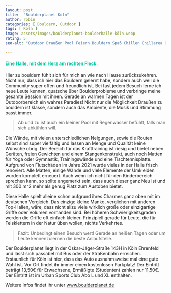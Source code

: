 ```yaml
---
layout: post
title:  "Boulderplanet Köln"
author: robin
categories: [ Bouldern, Outdoor ]
tags: [ Köln ]
image: assets/images/boulderplanet-boulderhalle-köln.webp
rating: 5
seo-alt: "Outdoor Draußen Pool Feiern Bouldern Spaß Chillen Chillarea Outdoorbereich Sommer Hitze Boulderplanet Köln Klettern Kletterhalle"

---
```



#### <span style="color:#00c5a1">Eine Halle, mit dem Herz am rechten Fleck.</span>
Hier zu bouldern fühlt sich für mich an wie nach Hause zurückzukehren. Nicht nur, dass ich hier das Bouldern gelernt habe, sondern auch weil die Community super offen und freundlich ist. Bei fast jedem Besuch lerne ich neue Leute kennen, quatsche über Boulderprobleme und verbringe meine gesamte Session mit ihnen. Gerade an warmen Tagen ist der Outdoorbereich ein wahres Paradies! Nicht nur die Möglichkeit Draußen zu bouldern ist klasse, sondern auch das Ambiente, die Musik und Stimmung passt immer. 
>Ab und zu ist auch ein kleiner Pool mit Regenwasser befühlt, falls man sich abkühlen will. 

Die Wände, mit vielen unterschiedlichen Neigungen, sowie die Routen selbst sind super vielfältig und lassen an Menge und Qualität keine Wünsche übrig. Der Bereich für das Krafttraining ist riesig und bietet neben Geräten, freien Gewichten und einem Stangenkonstrukt, auch noch Matten für Yoga oder Gymnastik, Trainingswände und eine Tischtennisplatte. Aufgrund von Flutschäden im Jahre 2021 wurde vieles in der Halle frisch renoviert. Alle Matten, einige Wände und viele Elemente der Umkleiden wurden komplett erneuert.
Auch wenn ich nicht für den Kinderbereich sprechen kann, so sollte angemerkt sein, dass auch dieser ganz Neu ist und mit 300 m^2 mehr als genug Platz zum Austoben bietet.

Diese Halle spielt alleine schon aufgrund ihres Charmes ganz oben mit im deutschen Vergleich. Das einzige kleine Manko, verglichen mit anderen Top-Hallen, wäre, dass nicht allzu viele wirklich große oder einzigartige Griffe oder Volumen vorhanden sind. Bei höheren Schwierigkeitsgraden werden die Griffe oft einfach kleiner. Prinzipiell gerade für Leute, die für Felsklettern in der Natur üben wollen, nichts Verkehrtes.        

> Fazit: Unbedingt einen Besuch wert! Gerade an heißen Tagen oder um Leute kennenzulernen die beste Anlaufstelle.


 
Der Boulderplanet liegt in der Oskar-Jäger-Straße 143H in Köln Ehrenfeld und lässt sich passabel mit Bus oder der Straßenbahn erreichen. Erstaunlich für Köln ist hier, dass das Auto ausnahmsweise mal eine gute Wahl ist. Vor Ort findet ihr immer einen kostenlosen Parkplatz! Der Eintritt beträgt 13,50€ für Erwachsene, Ermäßigte (Studenten) zahlen nur 11,50€. Der Eintritt ist im Urban Sports Club Abo L und XL enthalten.

Weitere Infos findet ihr unter <a href="https://boulderplanet.de/" target="_blank">www.boulderplanet.de</a>
